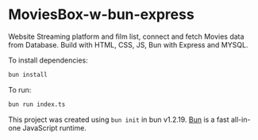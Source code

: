 # MoviesBox-w-bun-express

Website Streaming platform and film list, connect and fetch Movies data from Database.
Build with HTML, CSS, JS, Bun with Express and MYSQL.

To install dependencies:

```bash
bun install
```

To run:

```bash
bun run index.ts
```

This project was created using `bun init` in bun v1.2.19. [Bun](https://bun.com) is a fast all-in-one JavaScript runtime.
